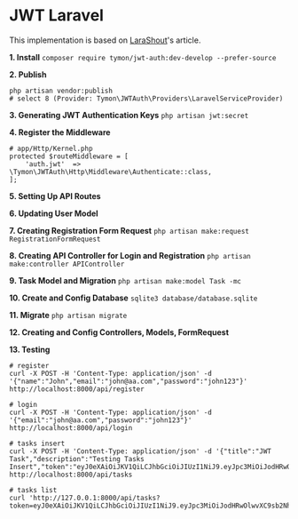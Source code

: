 # JWT Laravel

This implementation is based on [LaraShout](https://www.larashout.com/laravel-6-jwt-authentication)'s article.

**1. Install** ``` composer require tymon/jwt-auth:dev-develop --prefer-source ```

**2. Publish** 
``` 
php artisan vendor:publish 
# select 8 (Provider: Tymon\JWTAuth\Providers\LaravelServiceProvider) 
```

**3. Generating JWT Authentication Keys** ``` php artisan jwt:secret ```

**4. Register the Middleware**
```
# app/Http/Kernel.php
protected $routeMiddleware = [
    'auth.jwt'  =>  \Tymon\JWTAuth\Http\Middleware\Authenticate::class,
];
```

**5. Setting Up API Routes**

**6. Updating User Model**

**7. Creating Registration Form Request** ``` php artisan make:request RegistrationFormRequest ```

**8. Creating API Controller for Login and Registration** ``` php artisan make:controller APIController ```

**9. Task Model and Migration** ``` php artisan make:model Task -mc ```

**10. Create and Config Database** ``` sqlite3 database/database.sqlite ```

**11. Migrate** ``` php artisan migrate ```

**12. Creating and Config Controllers, Models, FormRequest**

**13. Testing**
```
# register
curl -X POST -H 'Content-Type: application/json' -d '{"name":"John","email":"john@aa.com","password":"john123"}' http://localhost:8000/api/register

# login
curl -X POST -H 'Content-Type: application/json' -d '{"email":"john@aa.com","password":"john123"}' http://localhost:8000/api/login

# tasks insert
curl -X POST -H 'Content-Type: application/json' -d '{"title":"JWT Task","description":"Testing Tasks Insert","token":"eyJ0eXAiOiJKV1QiLCJhbGciOiJIUzI1NiJ9.eyJpc3MiOiJodHRwOlwvXC9sb2NhbGhvc3Q6ODAwMFwvYXBpXC9sb2dpbiIsImlhdCI6MTU3NzE3MjAwOCwiZXhwIjoxNTc3MTc1NjA4LCJuYmYiOjE1NzcxNzIwMDgsImp0aSI6InVhVTNvM3Y3eXFQTGVXUDYiLCJzdWIiOjEsInBydiI6Ijg3ZTBhZjFlZjlmZDE1ODEyZmRlYzk3MTUzYTE0ZTBiMDQ3NTQ2YWEifQ.iJ0X8WRg4MqS23tPfSQm475UyMOiTHgqPu3dEe9cQLQ"}' http://localhost:8000/api/tasks

# tasks list
curl 'http://127.0.0.1:8000/api/tasks?token=eyJ0eXAiOiJKV1QiLCJhbGciOiJIUzI1NiJ9.eyJpc3MiOiJodHRwOlwvXC9sb2NhbGhvc3Q6ODAwMFwvYXBpXC9sb2dpbiIsImlhdCI6MTU3NzE3MjAwOCwiZXhwIjoxNTc3MTc1NjA4LCJuYmYiOjE1NzcxNzIwMDgsImp0aSI6InVhVTNvM3Y3eXFQTGVXUDYiLCJzdWIiOjEsInBydiI6Ijg3ZTBhZjFlZjlmZDE1ODEyZmRlYzk3MTUzYTE0ZTBiMDQ3NTQ2YWEifQ.iJ0X8WRg4MqS23tPfSQm475UyMOiTHgqPu3dEe9cQLQ'

```





